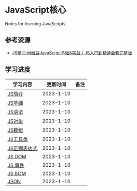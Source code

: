 # **JavaScript核心**

Notes for learning JavaScripts.



## **参考资源**

- [JS核心:尚硅谷JavaScript基础&实战丨JS入门到精通全套完整版](https://www.bilibili.com/video/BV1YW411T7GX/)




## **学习进度**

| **学习内容**                                                 | **更新时间** | **备注**                                            |
| ------------------ | ------------ | ----------------------------------- |
| [JS简介](001.JS%E7%AE%80%E4%BB%8B.md) | 2023-1-10   |                                                     |
| [JS基础](002.JS%E5%9F%BA%E7%A1%80.md) | 2023-1-10   |                                                     |
| [JS语法](003.JS%E8%AF%AD%E6%B3%95.md) | 2023-1-10   |                          |
| [JS对象](004.JS%E5%AF%B9%E8%B1%A1.md) | 2023-1-10   |  |
| [JS数组](005.JS%E6%95%B0%E7%BB%84.md)| 2023-1-10  |                                                     |
| [JS工具类](006.JS%E5%B7%A5%E5%85%B7%E7%B1%BB.md)| 2023-1-10   |                                                     |
| [JS正则表达式](007.JS%E6%AD%A3%E5%88%99%E8%A1%A8%E8%BE%BE%E5%BC%8F.md)| 2023-1-10   |                                                     |
| [JS DOM](008.JS%20DOM.md)| 2023-1-10   |                                                     |
| [JS 事件](009.JS%E4%BA%8B%E4%BB%B6.md)| 2023-1-10   |                                                     |
| [JS BOM](010.JS%20BOM.md)| 2023-1-10   |                                                     |
| [JSON](011.JSON.md)| 2023-1-10   |                                                     |




